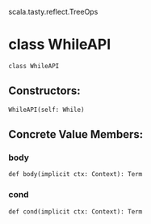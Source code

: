 scala.tasty.reflect.TreeOps
# class WhileAPI

<pre><code class="language-scala" >class WhileAPI</pre></code>
## Constructors:
<pre><code class="language-scala" >WhileAPI(self: While)</pre></code>

## Concrete Value Members:
### body
<pre><code class="language-scala" >def body(implicit ctx: Context): Term</pre></code>

### cond
<pre><code class="language-scala" >def cond(implicit ctx: Context): Term</pre></code>

